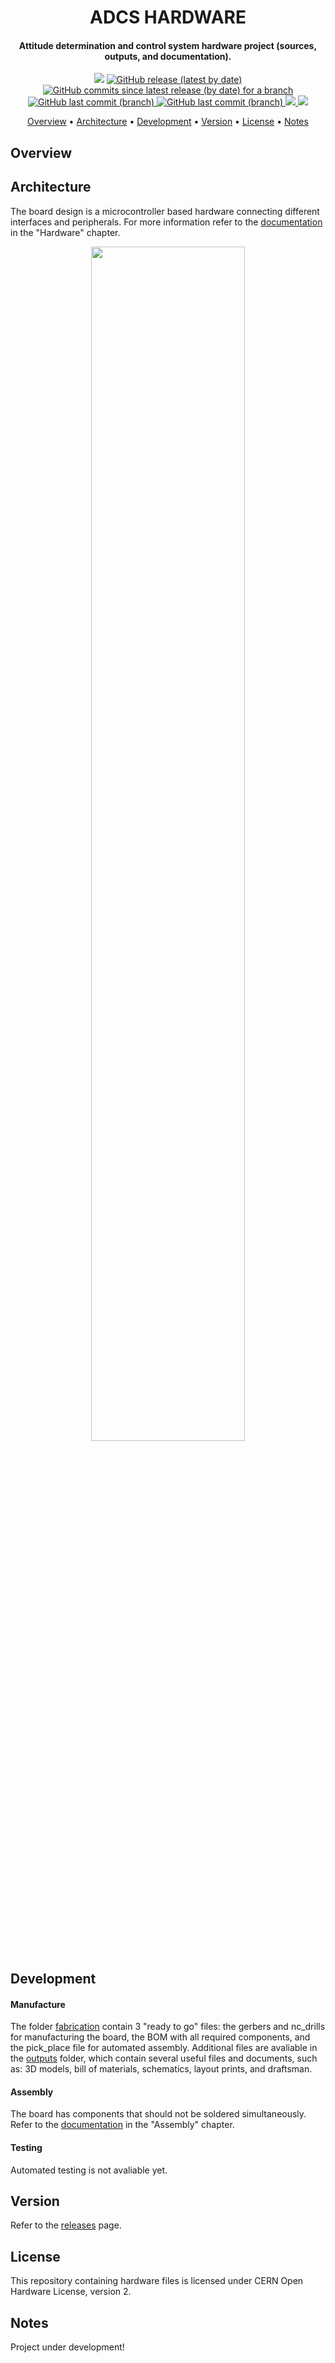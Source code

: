 <h1 align="center">
    ADCS HARDWARE
    <br>
</h1>

<h4 align="center">Attitude determination and control system hardware project (sources, outputs, and documentation).</h4>

<p align="center"
    <a a href="https://github.com/spacelab-ufsc/spacelab#versioning">
        <img src="https://img.shields.io/badge/status-in%20development-red?style=for-the-badge">
    </a>
    <a href="https://github.com/spacelab-ufsc/adcs/releases">
        <img alt="GitHub release (latest by date)" src="https://img.shields.io/github/v/release/spacelab-ufsc/adcs?style=for-the-badge">
    </a>
    <a href="https://github.com/spacelab-ufsc/adcs/releases">
        <img alt="GitHub commits since latest release (by date) for a branch" src="https://img.shields.io/github/commits-since/spacelab-ufsc/adcs/latest/dev_hardware?style=for-the-badge">
    </a>
    <a href="https://github.com/spacelab-ufsc/adcs/commits/master">
        <img alt="GitHub last commit (branch)" src="https://img.shields.io/github/last-commit/spacelab-ufsc/adcs/dev_hardware?style=for-the-badge">
    </a>
    <a href="https://github.com/spacelab-ufsc/adcs/issues">
        <img alt="GitHub last commit (branch)" src="https://img.shields.io/github/issues/spacelab-ufsc/adcs/hardware?style=for-the-badge">
    </a>
    <a href="">
        <img src="https://img.shields.io/badge/CAD%20tool-altium%20v19.2-yellow?style=for-the-badge">
    </a>
    <a href="#license">
        <img src="https://img.shields.io/badge/license-cern%20ohl%202-yellow?style=for-the-badge">
    </a>
</p>

<p align="center">
    <a href="#overview">Overview</a> •
    <a href="#architecture">Architecture</a> •
    <a href="#development">Development</a> •
    <a href="#version">Version</a> •
    <a href="#license">License</a> •
    <a href="#notes">Notes</a>
</p>

## Overview


## Architecture

The board design is a microcontroller based hardware connecting different interfaces and peripherals. For more information refer to the [documentation](https://github.com/spacelab-ufsc/adcs/tree/master/doc) in the "Hardware" chapter.

<p align="center">
    <img width="70%" src="https://github.com/spacelab-ufsc/adcs/tree/dev_hardware/hardware/images/hardware_architecture_v01.png">
</p>

## Development


#### Manufacture

The folder [fabrication](https://github.com/spacelab-ufsc/adcs/tree/master/hardware/fabrication) contain 3 "ready to go" files: the gerbers and nc_drills for manufacturing the board, the BOM with all required components, and the pick_place file for automated assembly. Additional files are avaliable in the [outputs](https://github.com/spacelab-ufsc/adcs/tree/master/hardware/outputs) folder, which contain several useful files and documents, such as: 3D models, bill of materials, schematics, layout prints, and draftsman.

#### Assembly

The board has components that should not be soldered simultaneously. Refer to the [documentation](https://github.com/spacelab-ufsc/adcs/tree/master/doc) in the "Assembly" chapter.

#### Testing

Automated testing is not avaliable yet.

## Version

Refer to the [releases](https://github.com/spacelab-ufsc/adcs/releases) page.

## License

This repository containing hardware files is licensed under CERN Open Hardware License, version 2.

## Notes

Project under development!

